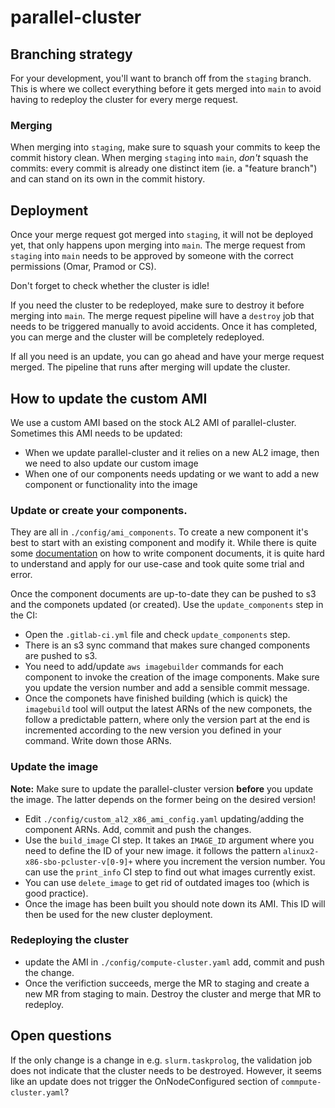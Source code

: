 # parallel-cluster

## Branching strategy

For your development, you'll want to branch off from the `staging` branch. This is where we collect everything before it gets merged into `main` to avoid having to redeploy the cluster for every merge request.

### Merging

When merging into `staging`, make sure to squash your commits to keep the commit history clean.
When merging `staging` into `main`, _don't_ squash the commits: every commit is already one distinct item (ie. a "feature branch") and can stand on its own in the commit history.


## Deployment

Once your merge request got merged into `staging`, it will not be deployed yet, that only happens upon merging into `main`. The merge request from `staging` into `main` needs to be approved by someone with the correct permissions (Omar, Pramod or CS).

Don't forget to check whether the cluster is idle!

If you need the cluster to be redeployed, make sure to destroy it before merging into `main`. The merge request pipeline will have a `destroy` job that needs to be triggered manually to avoid accidents. Once it has completed, you can merge and the cluster will be completely redeployed.

If all you need is an update, you can go ahead and have your merge request merged. The pipeline that runs after merging will update the cluster.

## How to update the custom AMI

We use a custom AMI based on the stock AL2 AMI of parallel-cluster. Sometimes this AMI needs to be
updated:
- When we update parallel-cluster and it relies on a new AL2 image, then we need to also update our
  custom image
- When one of our components needs updating or we want to add a new component or functionality into
  the image

### Update or create your components. 


They are all in `./config/ami_components`. To create a new component
it's best to start with an existing component and modify it. While there is quite some 
[documentation](https://docs.aws.amazon.com/imagebuilder/latest/userguide/toe-component-manager.html)
on how to write component documents, it is quite hard to understand and apply for our use-case and took quite some trial and error.

Once the component documents are up-to-date they can be pushed to s3 and the componets updated (or
created). Use the `update_components` step in the CI:

- Open the `.gitlab-ci.yml` file and check `update_components` step.
- There is an s3 sync command that makes sure changed components are pushed to s3.
- You need to add/update `aws imagebuilder` commands for each component to invoke the creation of
  the image components. Make sure you update the version number and add a sensible commit message.
- Once the componets have finished building (which is quick) the `imagebuild` tool will output the
  latest ARNs of the new componets, the follow a predictable pattern, where only the version part at
  the end is incremented according to the new version you defined in your command. Write down those
  ARNs.
### Update the image

**Note:** Make sure to update the parallel-cluster version **before** you update the image. The
latter depends on the former being on the desired version!

- Edit `./config/custom_al2_x86_ami_config.yaml` updating/adding the component ARNs. Add, commit and
  push the changes.
- Use the `build_image` CI step. It takes an `IMAGE_ID` argument where you need to define the ID of
  your new image. it follows the pattern `alinux2-x86-sbo-pcluster-v[0-9]+` where you increment the
  version number. You can use the `print_info` CI step to find out what images currently exist.
- You can use `delete_image` to get rid of outdated images too (which is good practice).
- Once the image has been built you should note down its AMI. This ID will then be used for the new
  cluster deployment.

### Redeploying the cluster

- update the AMI in `./config/compute-cluster.yaml` add, commit and push the change.
- Once the verifiction succeeds, merge the MR to staging and create a new MR from staging to main. Destroy
  the cluster and merge that MR to redeploy.

## Open questions

If the only change is a change in e.g. `slurm.taskprolog`, the validation job does not indicate that the cluster needs to be destroyed. However, it seems like an update does not trigger the OnNodeConfigured section of `commpute-cluster.yaml`?

